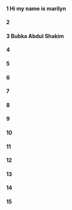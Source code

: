 #### 1 Hi my name is marilyn
#### 2
#### 3 Bubka Abdul Shakim
#### 4
#### 5
#### 6
#### 7
#### 8
#### 9
#### 10
#### 11
#### 12
#### 13
#### 14
#### 15